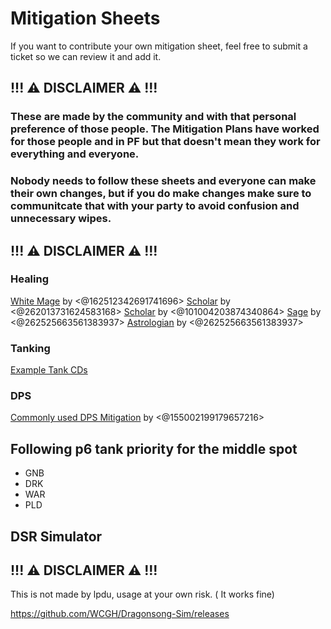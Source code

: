 # Mitigation Sheets

If you want to contribute your own mitigation sheet, feel free to submit a ticket so we can review it and add it.

## !!! ⚠️  DISCLAIMER ⚠️   !!!
### These are made by the community and with that personal preference of those people. The Mitigation Plans have worked for those people and in PF but that doesn't mean they work for everything and everyone. 
### Nobody needs to follow these sheets and everyone can make their own changes, but if you do make changes make sure to communitcate that with your party to avoid confusion and unnecessary wipes.
## !!! ⚠️  DISCLAIMER ⚠️  !!!



### Healing
[White Mage](<https://docs.google.com/document/d/1BUb6dhK9kLbuKvGh8zzmhMHxav_9f3wjzLS4ZARSPbw/edit>) by <@162512342691741696> 
[Scholar](<https://i.imgur.com/WSv8LMQ.png>) by <@262013731624583168> 
[Scholar](<https://pastebin.com/cdDEJ9Zn>) by <@101004203874340864> 
[Sage](<https://pastebin.com/x6sQsxyz>) by <@262525663561383937> 
[Astrologian](<https://pastebin.com/q3gXCuDy>) by <@262525663561383937>

### Tanking
[Example Tank CDs](<https://docs.google.com/spreadsheets/d/1guZ85HiMavZAvOG4Bpsire6Km-db5BLkBg-Losa3Nag/edit?usp=sharing>)

### DPS
[Commonly used DPS Mitigation](<https://pastebin.com/vMrQsfpS>) by <@155002199179657216>

## Following p6 tank priority for the middle spot

- GNB
- DRK 
- WAR
- PLD

## DSR Simulator ## 

## !!! ⚠️  DISCLAIMER ⚠️  !!!

This is not made by lpdu, usage at your own risk. 
( It works fine)

https://github.com/WCGH/Dragonsong-Sim/releases
